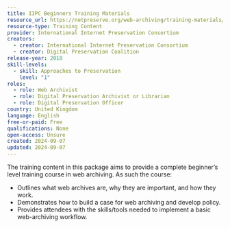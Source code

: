 ```yaml
---
title: IIPC Beginners Training Materials
resource_url: https://netpreserve.org/web-archiving/training-materials/
resource-type: Training Content
provider: International Internet Preservation Consortium
creators:
  - creator: International Internet Preservation Consortium
  - creator: Digital Preservation Coalition
release-year: 2018
skill-levels:
  - skill: Approaches to Preservation
    level: "1"
roles:
  - role: Web Archivist
  - role: Digital Preservation Archivist or Librarian
  - role: Digital Preservation Officer
country: United Kingdom
language: English
free-or-paid: Free
qualifications: None
open-access: Unsure
created: 2024-09-07
updated: 2024-09-07
---
```

The training content in this package aims to provide a complete beginner’s level training course in web archiving. As such the course:

* Outlines what web archives are, why they are important, and how they work.
* Demonstrates how to build a case for web archiving and develop policy.
* Provides attendees with the skills/tools needed to implement a basic web-archiving workflow.
